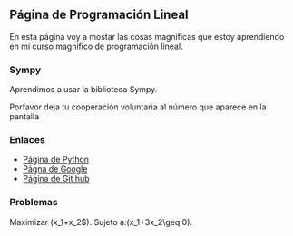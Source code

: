 <script src='https://cdn.mathjax.org/mathjax/latest/MathJax.js?config=TeX-AMS-MML_HTMLorMML'></script> 

## Página de Programación Lineal

En esta página voy a mostar las cosas magnificas que estoy aprendiendo en mi curso magnifico de programación lineal.

### Sympy 
Aprendimos a usar la biblioteca Sympy.

Porfavor deja tu cooperación voluntaria al número que aparece en la pantalla

### Enlaces

- [Página de Python](https://www.python.org/)
- [Págna de Google](https://www.google.com/)
- [Página de Git hub](https://github.com/)

 ### Problemas
 
 Maximizar \(x_1+x_2$\).
 Sujeto a:\(x_1+3x_2\geq 0\).